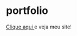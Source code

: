# portfolio

<a href="https://juliaromerodecastro.github.io/portfolio/"> Clique aqui </a> e veja meu site!
